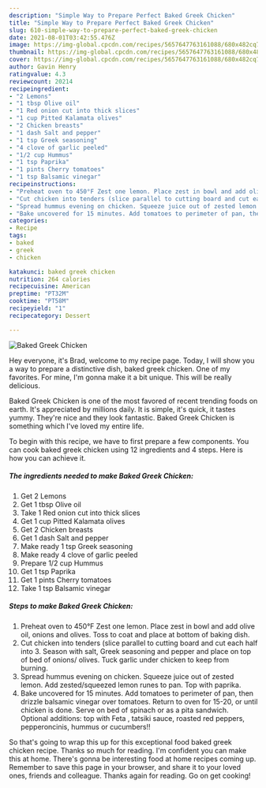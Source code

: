 ```yaml
---
description: "Simple Way to Prepare Perfect Baked Greek Chicken"
title: "Simple Way to Prepare Perfect Baked Greek Chicken"
slug: 610-simple-way-to-prepare-perfect-baked-greek-chicken
date: 2021-08-01T03:42:55.476Z
image: https://img-global.cpcdn.com/recipes/5657647763161088/680x482cq70/baked-greek-chicken-recipe-main-photo.jpg
thumbnail: https://img-global.cpcdn.com/recipes/5657647763161088/680x482cq70/baked-greek-chicken-recipe-main-photo.jpg
cover: https://img-global.cpcdn.com/recipes/5657647763161088/680x482cq70/baked-greek-chicken-recipe-main-photo.jpg
author: Gavin Henry
ratingvalue: 4.3
reviewcount: 20214
recipeingredient:
- "2 Lemons"
- "1 tbsp Olive oil"
- "1 Red onion cut into thick slices"
- "1 cup Pitted Kalamata olives"
- "2 Chicken breasts"
- "1 dash Salt and pepper"
- "1 tsp Greek seasoning"
- "4 clove of garlic peeled"
- "1/2 cup Hummus"
- "1 tsp Paprika"
- "1 pints Cherry tomatoes"
- "1 tsp Balsamic vinegar"
recipeinstructions:
- "Preheat oven to 450°F Zest one lemon. Place zest in bowl and add olive oil, onions and olives. Toss to coat and place at bottom of baking dish."
- "Cut chicken into tenders (slice parallel to cutting board and cut each half into 3. Season with salt, Greek seasoning and pepper and place on top of bed of onions/ olives. Tuck garlic under chicken to keep from burning."
- "Spread hummus evening on chicken. Squeeze juice out of zested lemon. Add zested/squeezed lemon runes to pan. Top with paprika."
- "Bake uncovered for 15 minutes. Add tomatoes to perimeter of pan, then drizzle balsamic vinegar over tomatoes. Return to oven for 15-20, or until chicken is done. Serve on bed of spinach or as a pita sandwich. Optional additions: top with Feta , tatsiki sauce, roasted red peppers, pepperoncinis, hummus or cucumbers!!"
categories:
- Recipe
tags:
- baked
- greek
- chicken

katakunci: baked greek chicken 
nutrition: 264 calories
recipecuisine: American
preptime: "PT32M"
cooktime: "PT58M"
recipeyield: "1"
recipecategory: Dessert

---
```



![Baked Greek Chicken](https://img-global.cpcdn.com/recipes/5657647763161088/680x482cq70/baked-greek-chicken-recipe-main-photo.jpg)

Hey everyone, it's Brad, welcome to my recipe page. Today, I will show you a way to prepare a distinctive dish, baked greek chicken. One of my favorites. For mine, I'm gonna make it a bit unique. This will be really delicious.

Baked Greek Chicken is one of the most favored of recent trending foods on earth. It's appreciated by millions daily. It is simple, it's quick, it tastes yummy. They're nice and they look fantastic. Baked Greek Chicken is something which I've loved my entire life.




To begin with this recipe, we have to first prepare a few components. You can cook baked greek chicken using 12 ingredients and 4 steps. Here is how you can achieve it.

<!--inarticleads1-->

##### The ingredients needed to make Baked Greek Chicken:

1. Get 2 Lemons
1. Get 1 tbsp Olive oil
1. Take 1 Red onion cut into thick slices
1. Get 1 cup Pitted Kalamata olives
1. Get 2 Chicken breasts
1. Get 1 dash Salt and pepper
1. Make ready 1 tsp Greek seasoning
1. Make ready 4 clove of garlic peeled
1. Prepare 1/2 cup Hummus
1. Get 1 tsp Paprika
1. Get 1 pints Cherry tomatoes
1. Take 1 tsp Balsamic vinegar




<!--inarticleads2-->

##### Steps to make Baked Greek Chicken:

1. Preheat oven to 450°F Zest one lemon. Place zest in bowl and add olive oil, onions and olives. Toss to coat and place at bottom of baking dish.
1. Cut chicken into tenders (slice parallel to cutting board and cut each half into 3. Season with salt, Greek seasoning and pepper and place on top of bed of onions/ olives. Tuck garlic under chicken to keep from burning.
1. Spread hummus evening on chicken. Squeeze juice out of zested lemon. Add zested/squeezed lemon runes to pan. Top with paprika.
1. Bake uncovered for 15 minutes. Add tomatoes to perimeter of pan, then drizzle balsamic vinegar over tomatoes. Return to oven for 15-20, or until chicken is done. Serve on bed of spinach or as a pita sandwich. Optional additions: top with Feta , tatsiki sauce, roasted red peppers, pepperoncinis, hummus or cucumbers!!




So that's going to wrap this up for this exceptional food baked greek chicken recipe. Thanks so much for reading. I'm confident you can make this at home. There's gonna be interesting food at home recipes coming up. Remember to save this page in your browser, and share it to your loved ones, friends and colleague. Thanks again for reading. Go on get cooking!
